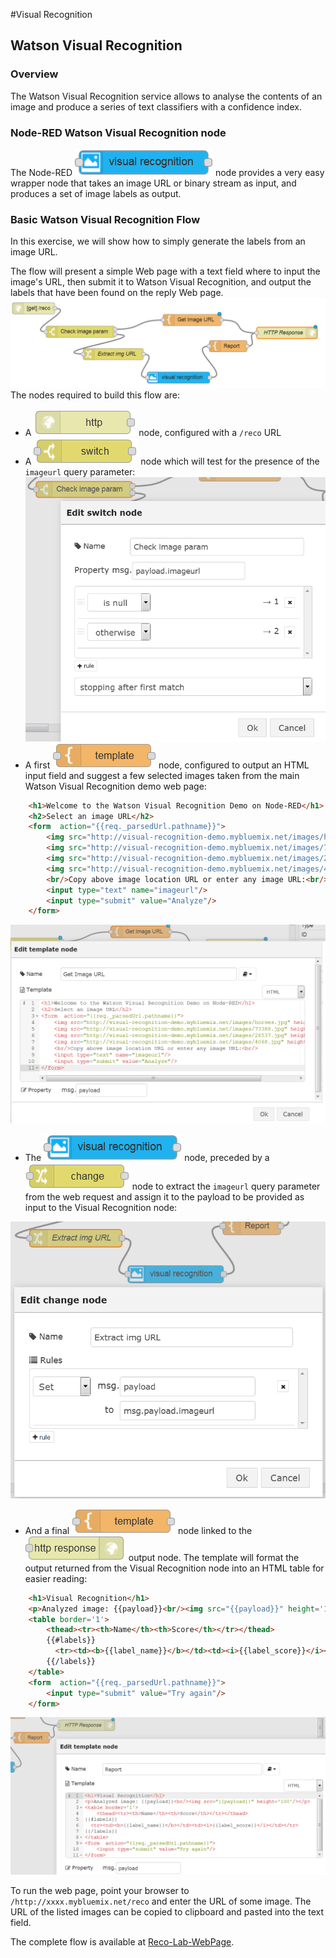 #Visual Recognition

##  Watson Visual Recognition
### Overview
The Watson  Visual Recognition service allows to analyse the contents of an image and produce a series of text classifiers with a confidence index.

### Node-RED Watson Visual Recognition node
The Node-RED ![`VisualRecognition`](images/node-red_WatsonVisualRecognition.png) node provides a very easy wrapper node that takes an image URL or binary stream as input, and produces a set of image labels as output.

### Basic Watson Visual Recognition Flow
In this exercise, we will show how to simply generate the labels from an image URL.

The flow will present a simple Web page with a text field where to input the image's URL, then submit it to Watson Visual Recognition, and output the labels that have been found on the reply Web page.
![Reco-Lab-VisualRecognitionFlow.png](images/Reco-Lab-VisualRecognitionFlow.png)
The nodes required to build this flow are:

 - A ![`HTTPInput`](../../node-RED_labs/images/node-red_HTTPInput.png) node, configured with a `/reco` URL
 - A ![`switch`](../../node-RED_labs/images/node-red_switch.png) node which will test for the presence of the `imageurl` query parameter:
   ![Reco-Lab-Switch-Node-Props](images/Reco-Lab-Switch-Node-Props.png)
 - A first ![template](../../node-RED_labs/images/node-red_template.png) node, configured to output an HTML input field and suggest a few selected images taken from the main Watson Visual Recognition demo web page:
```HTML
    <h1>Welcome to the Watson Visual Recognition Demo on Node-RED</h1>
    <h2>Select an image URL</h2>
    <form  action="{{req._parsedUrl.pathname}}">
        <img src="http://visual-recognition-demo.mybluemix.net/images/horses.jpg" height='100'/>
        <img src="http://visual-recognition-demo.mybluemix.net/images/73388.jpg" height='100'/>
        <img src="http://visual-recognition-demo.mybluemix.net/images/26537.jpg" height='100'/>
        <img src="http://visual-recognition-demo.mybluemix.net/images/4068.jpg" height='100'/>
        <br/>Copy above image location URL or enter any image URL:<br/>
        <input type="text" name="imageurl"/>
        <input type="submit" value="Analyze"/>
    </form>
```
![Reco-Lab-Template1-Node-Props](images/Reco-Lab-Template1-Node-Props.png)

 - The ![Watson Visual Recognition](images/node-red_WatsonVisualRecognition.png) node, preceded by a ![change](../../node-RED_labs/images/node-red_change.png) node to extract the `imageurl` query parameter from the web request and assign it to the payload to be provided as input to the Visual Recognition node:
 
![Reco-Lab-Change_and_Reco-Node-Props](images/Reco-Lab-Change_and_Reco-Node-Props.png)

 - And a final  ![`template`](../../node-RED_labs/images/node-red_template.png) node linked to the ![`HTTPResponse`](../../node-RED_labs/images/node-red_HTTPResponse.png) output node. The template will format the output returned from the Visual Recognition node into an HTML table for easier reading:
```HTML
    <h1>Visual Recognition</h1>
    <p>Analyzed image: {{payload}}<br/><img src="{{payload}}" height='100'/></p>
    <table border='1'>
        <thead><tr><th>Name</th><th>Score</th></tr></thead>
        {{#labels}}
          <tr><td><b>{{label_name}}</b></td><td><i>{{label_score}}</i></td></tr>
        {{/labels}}
    </table>
    <form  action="{{req._parsedUrl.pathname}}">
        <input type="submit" value="Try again"/>
    </form>
```
![Reco-Lab-TemplateReport-Node-Props](images/Reco-Lab-TemplateReport-Node-Props.png)

To run the web page, point your browser to  `/http://xxxx.mybluemix.net/reco` and enter the URL of some  image. The URL of the listed images can be copied to clipboard and pasted into the text field.

The complete flow is available at [Reco-Lab-WebPage](Reco-Lab-WebPage.json).


